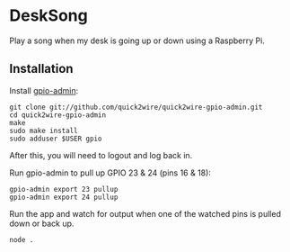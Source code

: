 # DeskSong

Play a song when my desk is going up or down using a Raspberry Pi.

## Installation

Install [gpio-admin](https://github.com/quick2wire/cuick2wire-gpio-admin):
```
git clone git://github.com/quick2wire/quick2wire-gpio-admin.git
cd quick2wire-gpio-admin
make
sudo make install
sudo adduser $USER gpio
```
After this, you will need to logout and log back in.

Run gpio-admin to pull up GPIO 23 & 24 (pins 16 & 18):
```
gpio-admin export 23 pullup
gpio-admin export 24 pullup
```

Run the app and watch for output when one of the watched pins is pulled down or back up.
```
node .
```

